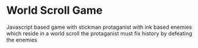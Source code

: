 # World Scroll Game
Javascript based game with stickman protaganist with ink based enemies which reside in a world scroll the protaganist must fix history by defeating the enemies
